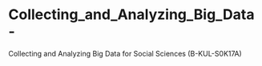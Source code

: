 # Collecting_and_Analyzing_Big_Data-
Collecting and Analyzing Big Data for Social Sciences (B-KUL-S0K17A)
